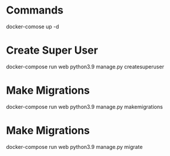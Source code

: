 # Commands
docker-comose up -d


# Create Super User
docker-compose run web python3.9 manage.py createsuperuser

# Make Migrations
docker-compose run web python3.9 manage.py makemigrations

# Make Migrations
docker-compose run web python3.9 manage.py migrate
